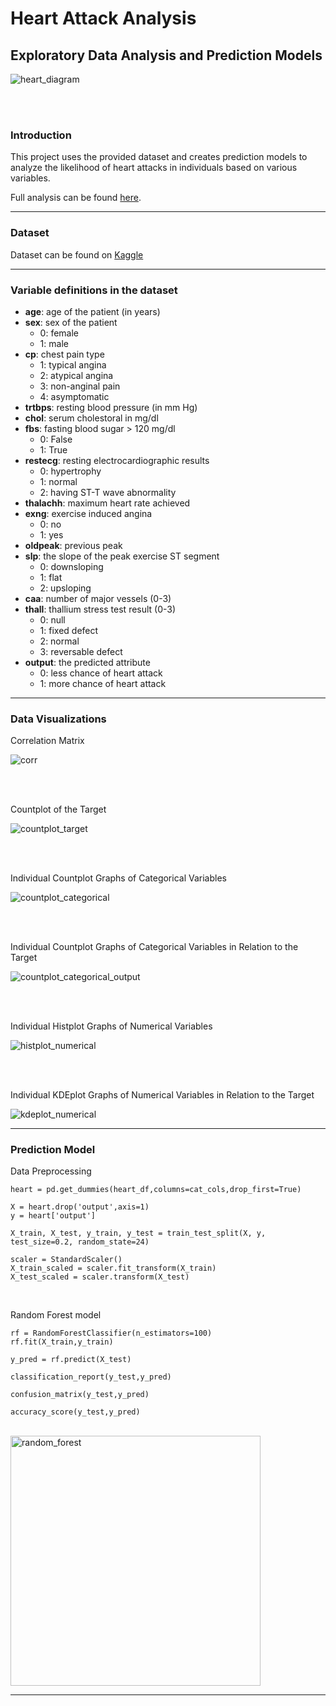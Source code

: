 # Heart Attack Analysis

## Exploratory Data Analysis and Prediction Models

![heart_diagram](https://github.com/danielcho16/heart_attack_analysis/assets/82684796/0aba3b0b-0e83-4c71-bac0-48c66d330867)

<br>
<br>

### Introduction

This project uses the provided dataset and creates prediction models to analyze the likelihood of heart attacks in individuals based on various variables.

Full analysis can be found [here](heart_attack.ipynb).

----

### Dataset

Dataset can be found on [Kaggle](https://www.kaggle.com/datasets/rashikrahmanpritom/heart-attack-analysis-prediction-dataset/code?datasetId=1226038&sortBy=voteCount)

----

### Variable definitions in the dataset

- **age**: age of the patient (in years)
- **sex**: sex of the patient
    - 0: female
    - 1: male
- **cp**: chest pain type
    - 1: typical angina
    - 2: atypical angina
    - 3: non-anginal pain
    - 4: asymptomatic
- **trtbps**: resting blood pressure (in mm Hg)
- **chol**: serum cholestoral in mg/dl
- **fbs**: fasting blood sugar > 120 mg/dl
    - 0: False
    - 1: True
- **restecg**: resting electrocardiographic results
    - 0: hypertrophy
    - 1: normal
    - 2: having ST-T wave abnormality
- **thalachh**: maximum heart rate achieved
- **exng**: exercise induced angina
    - 0: no
    - 1: yes
- **oldpeak**: previous peak
- **slp**: the slope of the peak exercise ST segment
    - 0: downsloping
    - 1: flat
    - 2: upsloping
- **caa**: number of major vessels (0-3)
- **thall**: thallium stress test result (0-3)
    - 0: null
    - 1: fixed defect
    - 2: normal
    - 3: reversable defect
- **output**: the predicted attribute
    - 0: less chance of heart attack
    - 1: more chance of heart attack

----

### Data Visualizations

Correlation Matrix

![corr](https://github.com/danielcho16/heart_attack_analysis/assets/82684796/c36c591e-2246-4721-82cf-6e16bfb84e71)

<br>
<br>

Countplot of the Target

![countplot_target](https://github.com/danielcho16/heart_attack_analysis/assets/82684796/632190c3-e0d0-490e-9838-359cc97e4b95)

<br>
<br>

Individual Countplot Graphs of Categorical Variables

![countplot_categorical](https://github.com/danielcho16/heart_attack_analysis/assets/82684796/5665fd5f-79db-4292-a0c7-451f1c946402)

<br>
<br>

Individual Countplot Graphs of Categorical Variables in Relation to the Target

![countplot_categorical_output](https://github.com/danielcho16/heart_attack_analysis/assets/82684796/9bdf1a50-8c3a-4940-a220-b6de97368cfd)

<br>
<br>

Individual Histplot Graphs of Numerical Variables

![histplot_numerical](https://github.com/danielcho16/heart_attack_analysis/assets/82684796/db2cb99b-f262-43dc-ab73-203058400740)

<br>
<br>

Individual KDEplot Graphs of Numerical Variables in Relation to the Target

![kdeplot_numerical](https://github.com/danielcho16/heart_attack_analysis/assets/82684796/840468f7-6cfd-4a27-be26-b469808956fa)

----

### Prediction Model

Data Preprocessing
```
heart = pd.get_dummies(heart_df,columns=cat_cols,drop_first=True)

X = heart.drop('output',axis=1)
y = heart['output']

X_train, X_test, y_train, y_test = train_test_split(X, y, test_size=0.2, random_state=24)

scaler = StandardScaler()
X_train_scaled = scaler.fit_transform(X_train)
X_test_scaled = scaler.transform(X_test)
```

<br>

Random Forest model
```
rf = RandomForestClassifier(n_estimators=100)
rf.fit(X_train,y_train)

y_pred = rf.predict(X_test)

classification_report(y_test,y_pred)

confusion_matrix(y_test,y_pred)

accuracy_score(y_test,y_pred)
```

<br>

<img width="400" alt="random_forest" src="https://github.com/danielcho16/desktop-tutorial/assets/82684796/19a5d847-58fa-4e06-ba4e-59279ea545e1">

----
